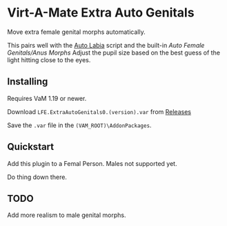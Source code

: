 # Virt-A-Mate Extra Auto Genitals

Move extra female genital morphs automatically.

This pairs well with the [Auto Labia](https://hub.virtamate.com/resources/autolabia.139/) script and the built-in *Auto Female Genitals/Anus Morphs*
Adjust the pupil size based on the best guess of the light hitting close to the eyes.

## Installing

Requires VaM 1.19 or newer.

Download `LFE.ExtraAutoGenitals0.(version).var` from [Releases](https://github.com/lfe999/VamExtraAutoGenitals/releases)

Save the `.var` file in the `(VAM_ROOT)\AddonPackages`.

## Quickstart

Add this plugin to a Femal Person.  Males not supported yet.

Do thing down there.

## TODO

Add more realism to male genital morphs.